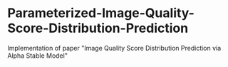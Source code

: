 # Parameterized-Image-Quality-Score-Distribution-Prediction
Implementation of paper "Image Quality Score Distribution Prediction via Alpha Stable Model"

